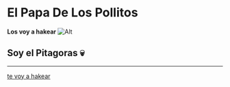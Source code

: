 # El Papa De Los Pollitos
**Los voy a hakear**
![Alt](https://assets.stickpng.com/images/580b57fcd9996e24bc43c515.png)
##
## Soy el Pitagoras 💀
---

[te voy a hakear](https://www.youtube.com/watch?v=pQwWuC25j4A)
